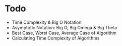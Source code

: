 # Todo

- Time Complexity & Big O Notation
- Asymptotic Notation: Big O, Big Omega & Big Theta
- Best Case, Worst Case, Average Case of Algorithm
- Calculating Time Complexity of Algorithms
